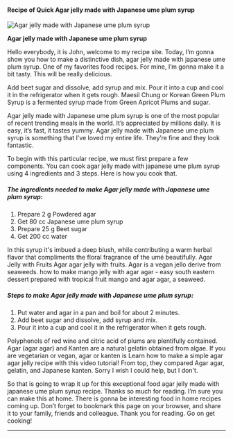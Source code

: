             

#### Recipe of Quick Agar jelly made with Japanese ume plum syrup

![Agar jelly made with Japanese ume plum syrup](https://img-global.cpcdn.com/recipes/378e97430965bc9d/751x532cq70/agar-jelly-made-with-japanese-ume-plum-syrup-recipe-main-photo.jpg)

**Agar jelly made with Japanese ume plum syrup**

Hello everybody, it is John, welcome to my recipe site. Today, I’m gonna show you how to make a distinctive dish, agar jelly made with japanese ume plum syrup. One of my favorites food recipes. For mine, I’m gonna make it a bit tasty. This will be really delicious.

Add beet sugar and dissolve, add syrup and mix. Pour it into a cup and cool it in the refrigerator when it gets rough. Maesil Chung or Korean Green Plum Syrup is a fermented syrup made from Green Apricot Plums and sugar.

Agar jelly made with Japanese ume plum syrup is one of the most popular of recent trending meals in the world. It’s appreciated by millions daily. It is easy, it’s fast, it tastes yummy. Agar jelly made with Japanese ume plum syrup is something that I’ve loved my entire life. They’re fine and they look fantastic.

To begin with this particular recipe, we must first prepare a few components. You can cook agar jelly made with japanese ume plum syrup using 4 ingredients and 3 steps. Here is how you cook that.

##### The ingredients needed to make Agar jelly made with Japanese ume plum syrup:

1.  Prepare 2 g Powdered agar
2.  Get 80 cc Japanese ume plum syrup
3.  Prepare 25 g Beet sugar
4.  Get 200 cc water

In this syrup it's imbued a deep blush, while contributing a warm herbal flavor that compliments the floral fragrance of the umé beautifully. Agar Jelly with Fruits Agar agar jelly with fruits. Agar is a vegan jello derive from seaweeds. how to make mango jelly with agar agar - easy south eastern dessert prepared with tropical fruit mango and agar agar, a seaweed.

##### Steps to make Agar jelly made with Japanese ume plum syrup:

1.  Put water and agar in a pan and boil for about 2 minutes.
2.  Add beet sugar and dissolve, add syrup and mix.
3.  Pour it into a cup and cool it in the refrigerator when it gets rough.

Polyphenols of red wine and citric acid of plums are plentifully contained. Agar (agar agar) and Kanten are a natural gelatin obtained from algae. If you are vegetarian or vegan, agar or kanten is Learn how to make a simple agar agar jelly recipe with this video tutorial! From top, they compared Agar agar, gelatin, and Japanese kanten. Sorry I wish I could help, but I don't.

So that is going to wrap it up for this exceptional food agar jelly made with japanese ume plum syrup recipe. Thanks so much for reading. I’m sure you can make this at home. There is gonna be interesting food in home recipes coming up. Don’t forget to bookmark this page on your browser, and share it to your family, friends and colleague. Thank you for reading. Go on get cooking!

* * *